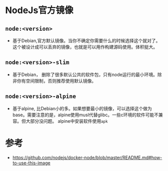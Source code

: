 # NodeJs官方镜像

## `node:<version>`
- 基于Debian,官方默认镜像。当你不确定你需要什么的时候选择这个就对了。这个被设计成可以丢弃的镜像，也就是可以用作构建源码使用。体积挺大。

## `node:<version>-slim`
- 基于Debian， 删除了很多默认公共的软件包，只有node运行的最小环境。除非你有空间限制，否则推荐使用默认镜像。

## `node:<version>-alpine`
- 基于alpine, 比Debian小的多。如果想要最小的镜像，可以选择这个做为base。需要注意的是，alpine使用musl代替glibc。一些c环境的软件可能不兼容。但大部分没问题。
alpine中安装软件使用`apk`

# 参考
- https://github.com/nodejs/docker-node/blob/master/README.md#how-to-use-this-image